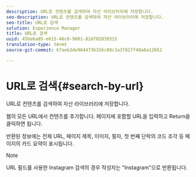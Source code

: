 ```yaml
---
description: URL로 컨텐츠를 검색하여 자산 라이브러리에 저장합니다.
seo-description: URL로 컨텐츠를 검색하여 자산 라이브러리에 저장합니다.
seo-title: URL로 검색
solution: Experience Manager
title: URL로 검색
uuid: 45be6a85-e615-46c6-9601-82df02839315
translation-type: tm+mt
source-git-commit: 67aeb3de964473b326c88c3a3f81ff48a6a12652

---
```



# URL로 검색{#search-by-url}

URL로 컨텐츠를 검색하여 자산 라이브러리에 저장합니다.

웹의 모든 URL에서 컨텐츠를 추가합니다. 페이지에 포함할 URL을 입력하고 Return을 클릭하면 됩니다.

반환된 정보에는 전체 URL, 페이지 제목, 이미지, 필자, 첫 번째 단락의 코드 조각 등 페이지의 카드 요약이 표시됩니다.

>[!NOTE]
>
>URL 필드를 사용한 Instagram 검색의 경우 작성자는 "Instagram"으로 반환됩니다.

